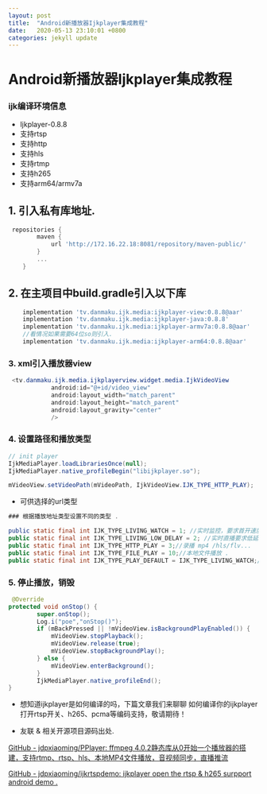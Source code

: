 ```yaml
---
layout: post
title:  "Android新播放器Ijkplayer集成教程"
date:   2020-05-13 23:10:01 +0800
categories: jekyll update
---
```

Android新播放器Ijkplayer集成教程
===

### ijk编译环境信息 
- Ijkplayer-0.8.8
- 支持rtsp
- 支持http
- 支持hls
- 支持rtmp
- 支持h265 
- 支持arm64/armv7a

## 1. 引入私有库地址. 
```groovy
 repositories {
        maven {
            url 'http://172.16.22.18:8081/repository/maven-public/'
        }
        ...
    }

```

## 2. 在主项目中build.gradle引入以下库
```groovy
    implementation 'tv.danmaku.ijk.media:ijkplayer-view:0.8.8@aar'
    implementation 'tv.danmaku.ijk.media:ijkplayer-java:0.8.8'
    implementation 'tv.danmaku.ijk.media:ijkplayer-armv7a:0.8.8@aar'
    //看情况如果需要64位so则引入. 
    implementation 'tv.danmaku.ijk.media:ijkplayer-arm64:0.8.8@aar'

```

### 3. xml引入播放器view
```java
 <tv.danmaku.ijk.media.ijkplayerview.widget.media.IjkVideoView
            android:id="@+id/video_view"
            android:layout_width="match_parent"
            android:layout_height="match_parent"
            android:layout_gravity="center"
            />
```

### 4. 设置路径和播放类型

```java
// init player
IjkMediaPlayer.loadLibrariesOnce(null);
IjkMediaPlayer.native_profileBegin("libijkplayer.so");

mVideoView.setVideoPath(mVideoPath, IjkVideoView.IJK_TYPE_HTTP_PLAY);
```

- 可供选择的url类型

```java
### 根据播放地址类型设置不同的类型 .

public static final int IJK_TYPE_LIVING_WATCH = 1; //实时监控，要求首开速度,延迟略高一点
public static final int IJK_TYPE_LIVING_LOW_DELAY = 2; //实时直播要求低延迟，不要求首开熟读 .
public static final int IJK_TYPE_HTTP_PLAY = 3;//录播 mp4 /hls/flv...
public static final int IJK_TYPE_FILE_PLAY = 10;//本地文件播放 .
public static final int IJK_TYPE_PLAY_DEFAULT = IJK_TYPE_LIVING_WATCH;//默认播放类型.
```

### 5. 停止播放，销毁
```java
 @Override
protected void onStop() {
        super.onStop();
        Log.i("poe","onStop()");
        if (mBackPressed || !mVideoView.isBackgroundPlayEnabled()) {
            mVideoView.stopPlayback();
            mVideoView.release(true);
            mVideoView.stopBackgroundPlay();
        } else {
            mVideoView.enterBackground();
        }
        IjkMediaPlayer.native_profileEnd();
}
```


- 想知道ijkplayer是如何编译的吗，下篇文章我们来聊聊 如何编译你的ijkplayer打开rtsp开关、h265、pcma等编码支持，敬请期待！


- 友联 & 相关开源项目源码出处. 

[GitHub - jdpxiaoming/PPlayer: ffmpeg 4.0.2静态库从0开始一个播放器的搭建，支持rtmp、rtsp、hls、本地MP4文件播放，音视频同步，直播推流](https://github.com/jdpxiaoming/PPlayer)

[GitHub - jdpxiaoming/ijkrtspdemo: ijkplayer open the rtsp & h265 surpport android demo .](https://github.com/jdpxiaoming/ijkrtspdemo)

